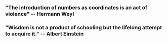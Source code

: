 
###  "The introduction of numbers as coordinates is an act of violence" -- Hermann Weyl

### "Wisdom is not a product of schooling but the lifelong attempt to acquire it." -- Albert Einstein
